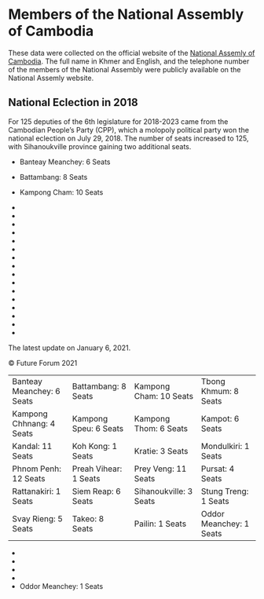 # Members of the National Assembly of Cambodia

These data were collected on the official website of the [National Assemly of Cambodia](http://national-assembly.org.kh/group-article/115). The full name in Khmer and English, and the telephone number of the members of the National Assembly were publicly available on the National Assemly website.

## National Eclection in 2018

For 125 deputies of the 6th legislature for 2018-2023 came from the Cambodian People’s Party (CPP), which a molopoly political party won the national eclection on July 29, 2018. The number of seats increased to 125, with Sihanoukville province gaining two additional seats.

- Banteay Meanchey: 6 Seats
- Battambang: 8 Seats
- Kampong Cham: 10 Seats 

- 
- 
- 
- 
- 
- 
- 
- 
- 
- 
- 
- 
- 
- 
- 
- 
The latest update on January 6, 2021.

© Future Forum 2021

<table border="0">
 <tr>
    <td>Banteay Meanchey: 6 Seats</td>
    <td>Battambang: 8 Seats</td>
    <td>Kampong Cham: 10 Seats</td>
    <td>Tbong Khmum: 8 Seats</td>
 </tr>
 <tr>
    <td>Kampong Chhnang: 4 Seats</td>
    <td>Kampong Speu: 6 Seats</td>
    <td>Kampong Thom: 6 Seats</td>
    <td>Kampot: 6 Seats</td>
 </tr>
<tr>
    <td>Kandal: 11 Seats</td>
    <td>Koh Kong: 1 Seats</td>
    <td>Kratie: 3 Seats</td>
    <td>Mondulkiri: 1 Seats</td>
 </tr>
<tr>
    <td>Phnom Penh: 12 Seats</td>
    <td>Preah Vihear: 1 Seats</td>
    <td>Prey Veng: 11 Seats</td>
    <td>Pursat: 4 Seats</td>
 </tr>
<tr>
    <td>Rattanakiri: 1 Seats</td>
    <td>Siem Reap: 6 Seats</td>
    <td>Sihanoukville: 3 Seats</td>
    <td>Stung Treng: 1 Seats</td>
 </tr>

<tr>
    <td>Svay Rieng: 5 Seats</td>
    <td>Takeo: 8 Seats</td>
    <td>Pailin: 1 Seats</td>
    <td>Oddor Meanchey: 1 Seats</td>

 </tr>    
</table>

- 
- 
- 
- 
- Oddor Meanchey: 1 Seats

